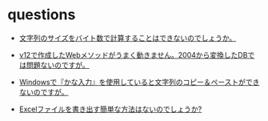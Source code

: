 # questions

* [文字列のサイズをバイト数で計算することはできないのでしょうか。](https://github.com/4D-JP/questions/tree/master/byte-width)
 
* [v12で作成したWebメソッドがうまく動きません。2004から変換したDBでは問題ないのですが。](https://github.com/4D-JP/questions/tree/master/send-html-blob)

* [Windowsで『かな入力』を使用していると文字列のコピー＆ペーストができないのですが。](https://github.com/4D-JP/questions/tree/master/kana-workaround)

* [Excelファイルを書き出す簡単な方法はないのでしょうか?](https://github.com/4D-JP/export-xml-for-excel/)
